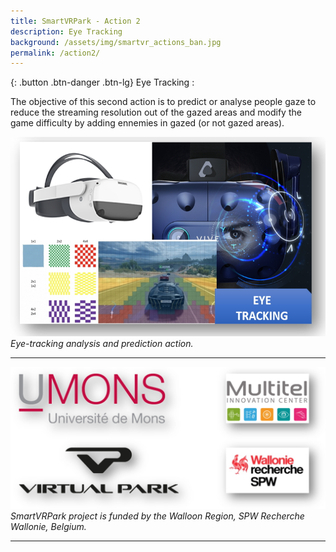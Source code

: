 ```yaml
---
title: SmartVRPark - Action 2
description: Eye Tracking
background: /assets/img/smartvr_actions_ban.jpg
permalink: /action2/
---
```


{: .button .btn-danger .btn-lg}
Eye Tracking :

The objective of this second action is to predict or analyse people gaze to reduce the streaming resolution out of the gazed areas and modify the game difficulty by adding ennemies in gazed (or not gazed areas). 

![Project partners](https://raw.githubusercontent.com/numediart/SmartVRPark/main/assets/img/smartvr_action2.jpg)
_Eye-tracking analysis and prediction action._


---

![Project partners](https://raw.githubusercontent.com/numediart/SmartVRPark/main/assets/img/smartvr_partners.jpg)
_SmartVRPark project is funded by the Walloon Region, SPW Recherche Wallonie, Belgium._

---